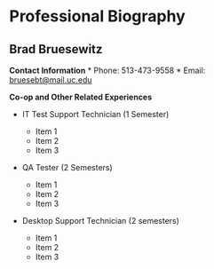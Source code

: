 # Professional Biography

## Brad Bruesewitz

**Contact Information**
	* Phone: 513-473-9558
	* Email: bruesebt@mail.uc.edu


**Co-op and Other Related Experiences**

* IT Test Support Technician (1 Semester)
	* Item 1
	* Item 2
	* Item 3

* QA Tester (2 Semesters)
	* Item 1
	* Item 2 
	* Item 3

* Desktop Support Technician (2 semesters)
	* Item 1
	* Item 2
	* Item 3
